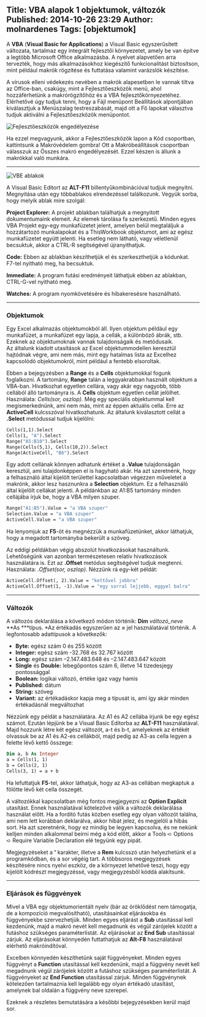 Title: VBA alapok 1 objektumok, változók
Published: 2014-10-26 23:29
Author: molnardenes
Tags: [objektumok]
---

A **VBA** (**Visual Basic for Applications**) a Visual Basic
egyszerűsített változata, tartalmaz egy integrált fejlesztői
környezetet, amely be van építve a legtöbb Microsoft Office
alkalmazásba. A nyelvet alapvetően arra tervezték, hogy más
alkalmazásokhoz kiegészítő funkcionalitást biztosítson, mint például
makrók rögzítése és futtatása valamint varázslók készítése.

A vírusok elleni védekezés nevében a makrók alapesetben le vannak tiltva
az Office-ban, csakúgy, mint a Fejlesztőeszközök menü, ahol
hozzáférhetünk a makrórögzítőhöz és a VBA fejlesztőkörnyezetéhez.
Elérhetővé úgy tudjuk tenni, hogy a Fájl menüpont Beállítások
alpontjában kiválasztjuk a Menüszalag testreszabását, majd ott a Fő
lapokat választva tudjuk aktiválni a Fejlesztőeszközök menüpontot.

![Fejlesztőeszközök
engedélyezése](/assets/images/vba01.png)

Ha ezzel megvagyunk, akkor a Fejlesztőeszközök lapon a Kód csoportban,
kattintsunk a Makróvédelem gombra! Ott a Makróbeállítások csoportban
válasszuk az Összes makró engedélyezését. Ezzel készen is állunk a
makrókkal való munkára.

------------------------------------------------------------------------

![VBE
ablakok](/assets/images/vba02.png)

A Visual Basic Editort az **ALT-F11** billentyűkombinációval tudjuk
megnyitni. Megnyitása után egy többablakos elrendezéssel találkozunk.
Vegyük sorba, hogy melyik ablak mire szolgál:

**Project Explorer:** A projekt ablakban találhatjuk a megnyitott dokumentumaink elemeit. Az
elemek tárolása fa szerkezetű. Minden egyes VBA Projekt egy-egy
munkafüzetet jelent, amelyen belül megtaláljuk a hozzátartozó
munkalapokat és a ThisWorkbook objektumot, ami az egész munkafüzetet
együtt jelenti. Ha esetleg nem látható, vagy véletlenül becsuktuk, akkor
a CTRL-R segítségével újranyithatjuk.

**Code:** Ebben az ablakban készíthetjük el és szerkeszthetjük a kódunkat. F7-tel nyitható
meg, ha becsuktuk.

**Immediate:** A program futási eredményeit láthatjuk ebben az ablakban, CTRL-G-vel
nyitható meg.

**Watches:** A program nyomkövetésére és hibakeresésre használható.

------------------------------------------------------------------------

### Objektumok ##

Egy Excel alkalmazás objektumokból áll. Ilyen objektum például egy
munkafüzet, a munkafüzet egy lapja, a cellák, a különböző ábrák, stb.
Ezeknek az objektumoknak vannak tulajdonságaik és metódusaik.
Az általunk kiadott utasítások az Excel objektummodellen keresztül
hajtódnak végre, ami nem más, mint egy hatalmas lista az Excelhez
kapcsolódó objektumokról, mint például a fentebb elsoroltak.

Ebben a bejegyzésben a **Range** és a **Cells** objektumokkal fogunk
foglalkozni. A tartomány, **Range** talán a leggyakrabban használt
objektum a VBA-ban. Hivatkozhat egyetlen cellára, vagy akár egy nagyobb,
több cellából álló tartományra is. A **Cells** objektum egyetlen cellát
jelölhet. Használata: *Cells(sor, oszlop)*. Még egy speciális
objektummal kell megismerkednünk, ami nem más, mint az éppen aktuális
cella. Erre az **ActiveCell** kulcsszóval hivatkozhatunk. Az általunk
kiválasztott cellát a **.Select** metódussal tudjuk kijelölni:

```vb
Cells(1,1).Select
Cells(1, "A").Select
Range("A5:B10").Select
Range(Cells(5,1), Cells(10,2)).Select
Range(ActiveCell, "B6").Select
```

Egy adott cellának könnyen adhatunk értéket a **.Value** tulajdonságán
keresztül, ami tulajdonképpen el is hagyható akár. Ha azt szeretnénk,
hogy a felhasználó által kijelölt területtel kapcsolatban végezzen
műveletet a makrónk, akkor lesz hasznunkra a **Selection** objektum. Ez
a felhasználó által kijelölt cellákat jelenti. A példánkban az A1:B5
tartomány minden cellájába írjuk be, hogy a VBA milyen szuper.

```vb
Range("A1:B5").Value = "a VBA szuper"
Selection.Value = "a VBA szuper"
ActiveCell.Value = "a VBA szuper"
```

Ha lenyomjuk az **F5**-öt és megnézzük a munkafüzetünket, akkor
láthatjuk, hogy a megadott tartományba bekerült a szöveg.

Az eddigi példákban végig abszolút hivatkozásokat használtunk.
Lehetőségünk van azonban természetesen relatív hivatkozások használatára
is. Ezt az **.Offset** metódus segítségével tudjuk megtenni. Használata:
*.Offset(sor, oszlop)*. Nézzünk rá egy-két példát:

```vb
ActiveCell.Offset(, 2).Value = "kettővel jobbra"
ActiveCell.Offset(1, -1).Value = "egy sorral lejjebb, eggyel balra"
```

------------------------------------------------------------------------

### Változók ##

A változós deklarálása a következő módon történik: **Dim**
*változó_neve* **As ***típus. *Az értékadás egyszerűen az **=** jel
használatával történik. A legfontosabb adattípusok a következők:

-   **Byte:** egész szám 0 és 255 között
-   **Integer:** egész szám -32.768 és 32.767 között
-   **Long:** egész szám –2.147.483.648 és –2.147.483.647 között
-   **Single** és **Double:** lebegőpontos szám 6, illetve 14 tizedesjegy pontossággal
-   **Boolean:** logikai változó, értéke igaz vagy hamis
-   **Published:** dátum
-   **String:** szöveg
-   **Variant:** az értékadáskor kapja meg a típusát is, ami így akár minden értékadásnál megváltozhat

Nézzünk egy példát a használatára. Az A1 és A2 cellába írjunk be egy
egész számot. Ezután lépjünk be a Visual Basic Editorba az **ALT-F11**
használatával. Majd hozzunk létre két egész változót, a-t és b-t,
amelyeknek az értékét olvassuk be az A1 és A2-es cellákból, majd pedig
az A3-as cella legyen a felette lévő kettő összege:

```vb
Dim a, b As Integer
a = Cells(1, 1)
b = Cells(2, 1)
Cells(3, 1) = a + b
```

Ha lefuttatjuk **F5**-tel, akkor láthatjuk, hogy az A3-as cellában
megkaptuk a fölötte lévő két cella összegét.

A változókkal kapcsolatban még fontos megjegyezni az **Option Explicit**
utasítást. Ennek használatával kötelezővé válik a változók deklarálása
használat előtt. Ha a fordító futás közben esetleg egy olyan változót
találna, ami nem lett korábban deklarálva, akkor hibát jelez, és
megjelöli a hibás sort. Ha azt szeretnénk, hogy ez mindig be legyen
kapcsolva, és ne nekünk kelljen minden alkalommal beírni még a kód
előtt, akkor a Tools ➪ Options ➪ Require Variable Declaration elé
tegyünk egy pipát.

Megjegyzéseket a **'** karakter, illetve a **Rem** kulcsszó után
helyezhetünk el a programkódban, és a sor végéig tart. A többsoros
megjegyzések készítésére nincs nyelvi eszköz, de a környezet lehetővé
teszi, hogy egy kijelölt kódrészt megjegyzéssé, vagy megjegyzésből kóddá
alakítsunk.

------------------------------------------------------------------------

### Eljárások és függvények ##

Mivel a VBA egy objektumorientált nyelv (bár az öröklődést nem támogatja, de a kompozíció megvalósítható), utasításainkat eljárásokba és
függvényekbe szervezhetjük. Minden egyes eljárást a **Sub** utasítással
kell kezdenünk, majd a makró nevét kell megadnunk és végül zárójelek
között a futáshoz szükséges paraméterlistát. Az eljárásokat az **End Sub** utasítással zárjuk. Az eljárásokat könnyedén futtathatjuk az
**Alt-F8** használatával elérhető makróindítóval.

Excelben könnyedén készíthetünk saját függvényeket. Minden egyes
függvényt a **Function** utasítással kell kezdenünk, majd a függvény
nevét kell megadnunk végül zárójelek között a futáshoz szükséges
paraméterlistát. A függvényeket az **End Function** utasítással zárjuk.
Minden függvénynek kötelezően tartalmaznia kell legalább egy olyan
értékadó utasítást, amelynek bal oldalán a függvény neve szerepel.

Ezeknek a részletes bemutatására a későbbi bejegyzésekben kerül majd
sor.
